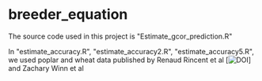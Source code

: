 # breeder_equation


The source code used in this project is "Estimate_gcor_prediction.R"

In "estimate_accuracy.R", "estimate_accuracy2.R", "estimate_accuracy5.R", we used poplar and wheat data published by Renaud Rincent et al [![DOI](https://doi.org/10.1534/g3.118.200760)] and Zachary Winn et al 